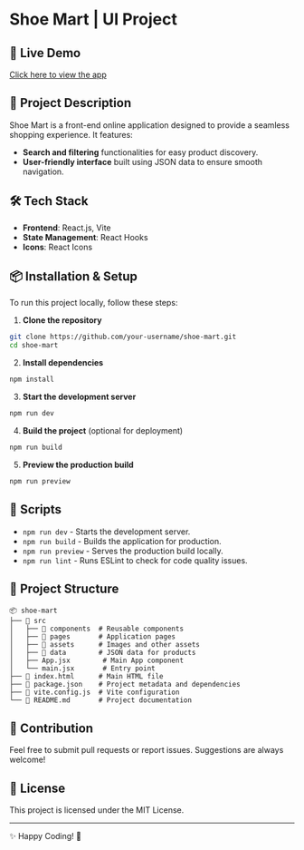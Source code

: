 # Shoe Mart | UI Project

## 🚀 Live Demo
[Click here to view the app](https://react-shoe-mart.netlify.app)

## 📌 Project Description
Shoe Mart is a front-end online application designed to provide a seamless shopping experience. It features:
- **Search and filtering** functionalities for easy product discovery.
- **User-friendly interface** built using JSON data to ensure smooth navigation.

## 🛠️ Tech Stack
- **Frontend**: React.js, Vite
- **State Management**: React Hooks
- **Icons**: React Icons

## 📦 Installation & Setup
To run this project locally, follow these steps:

1. **Clone the repository**
```sh
git clone https://github.com/your-username/shoe-mart.git
cd shoe-mart
```

2. **Install dependencies**
```sh
npm install
```

3. **Start the development server**
```sh
npm run dev
```

4. **Build the project** (optional for deployment)
```sh
npm run build
```

5. **Preview the production build**
```sh
npm run preview
```

## 📜 Scripts
- `npm run dev` - Starts the development server.
- `npm run build` - Builds the application for production.
- `npm run preview` - Serves the production build locally.
- `npm run lint` - Runs ESLint to check for code quality issues.

## 📁 Project Structure
```
📦 shoe-mart
├── 📂 src
│   ├── 📂 components  # Reusable components
│   ├── 📂 pages       # Application pages
│   ├── 📂 assets      # Images and other assets
│   ├── 📂 data        # JSON data for products
│   ├── App.jsx        # Main App component
│   └── main.jsx       # Entry point
├── 📄 index.html      # Main HTML file
├── 📄 package.json    # Project metadata and dependencies
├── 📄 vite.config.js  # Vite configuration
└── 📄 README.md       # Project documentation
```

## 🤝 Contribution
Feel free to submit pull requests or report issues. Suggestions are always welcome!

## 📜 License
This project is licensed under the MIT License.

---
✨ Happy Coding! 🚀
